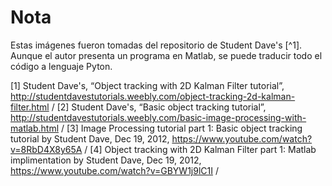 # Nota
Estas imágenes fueron tomadas del repositorio de Student Dave's [^1]. Aunque el autor presenta un programa en Matlab, se puede traducir todo el código a lenguaje Pyton.

[1] Student Dave's, “Object tracking with 2D Kalman Filter tutorial”, http://studentdavestutorials.weebly.com/object-tracking-2d-kalman-filter.html /
[2] Student Dave's, “Basic object tracking tutorial”, http://studentdavestutorials.weebly.com/basic-image-processing-with-matlab.html /
[3] Image Processing tutorial part 1: Basic object tracking tutorial by Student Dave, Dec 19, 2012, https://www.youtube.com/watch?v=8RbD4X8y65A /
[4] Object tracking with 2D Kalman Filter part 1: Matlab implimentation by Student Dave, Dec 19, 2012, https://www.youtube.com/watch?v=GBYW1j9lC1I /

